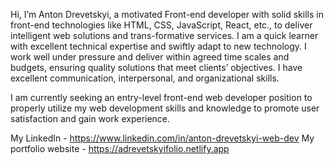 
  Hi, I’m Anton Drevetskyi, a motivated Front-end developer with solid skills in front-end technologies like HTML, CSS, JavaScript, React, etc.,
to deliver intelligent web solutions and trans-formative services. I am a quick learner with excellent technical expertise
and swiftly adapt to new technology. I work well under pressure and deliver within agreed time scales and budgets, 
ensuring quality solutions that meet clients’ objectives. I have excellent communication, interpersonal, and organizational skills.

  I am currently seeking an entry-level front-end web developer position to properly utilize my web development skills and knowledge
to promote user satisfaction and gain work experience.

My LinkedIn - https://www.linkedin.com/in/anton-drevetskyi-web-dev
My portfolio website - https://adrevetskyifolio.netlify.app
